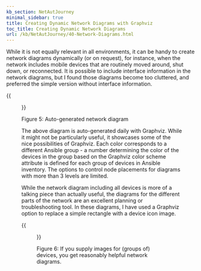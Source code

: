 ```yaml
---
kb_section: NetAutJourney
minimal_sidebar: true
title: Creating Dynamic Network Diagrams with Graphviz
toc_title: Creating Dynamic Network Diagrams
url: /kb/NetAutJourney/40-Network-Diagrams.html
---
```

While it is not equally relevant in all environments, it can be handy
to create network diagrams dynamically (or on request), for instance,
when the network includes mobile devices that are routinely moved around,
shut down, or reconnected. It is possible to include interface information
in the network diagrams, but I found those diagrams become too cluttered,
and preferred the simple version without interface information.

{{<figure src="Network-Diagram.png" caption="Overall Network Diagram">}}
<div class='caption figure'>Figure 5: Auto-generated network diagram</div>

The above diagram is auto-generated daily with Graphviz. While it might not be
particularly useful, it showcases some of the nice possibilities of Graphviz.
Each color corresponds to a different Ansible group - a number determining
the color of the devices in the group based on the Graphviz color scheme
attribute is defined for each group of devices in Ansible inventory.
The options to control node placements for diagrams with more than 3 levels are limited.

While the network diagram including all devices is more of a talking piece
than actually useful, the diagrams for the different parts of the network
are an excellent planning or troubleshooting tool. In these diagrams,
I have used a Graphviz option to replace a simple rectangle with a device icon image.

{{<figure src="Office-Network-Diagram.png" caption="Office Network Diagram">}}
<div class='caption figure'>Figure 6: If you supply images for (groups of) devices, you get reasonably
helpful network diagrams.</div>